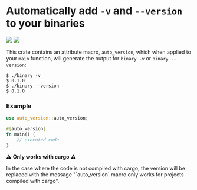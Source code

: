 # Automatically add `-v` and `--version` to your binaries

[![](https://img.shields.io/crates/v/auto-version.svg)](https://crates.io/crates/auto-version)
[![](https://img.shields.io/badge/docs-latest-blue.svg?style=flat-square)](https://docs.rs/auto-version/latest/auto_version/)

This crate contains an attribute macro, `auto_version`, which when applied to your
`main` function, will generate the output for `binary -v` or `binary --version`:
 ```shell
 $ ./binary -v 
 $ 0.1.0
 $ ./binary --version 
 $ 0.1.0
 ```


 ### Example
 ```rust
use auto_version::auto_version;

 #[auto_version]
 fn main() {
     // executed code
 }
 ```

⚠️ __Only works with cargo__ ⚠️

In the case where the code is not compiled with cargo, the version will be replaced
with the message
"\`auto_version\` macro only works for projects compiled with cargo".